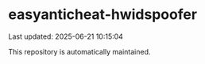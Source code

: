 # easyanticheat-hwidspoofer

Last updated: 2025-06-21 10:15:04

This repository is automatically maintained.

